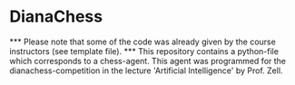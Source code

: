 # DianaChess

*** Please note that some of the code was already given by the course instructors (see template file). *** This repository contains a python-file which corresponds to a chess-agent. This agent was programmed for the dianachess-competition in the lecture 'Artificial Intelligence' by Prof. Zell. 
